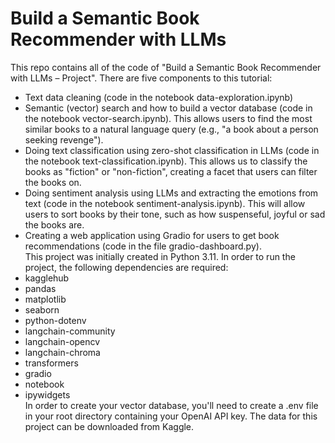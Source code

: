 # Build a Semantic Book Recommender with LLMs
This repo contains all of the code of "Build a Semantic Book Recommender with LLMs – Project". There are five components to this tutorial:
- Text data cleaning (code in the notebook data-exploration.ipynb)
- Semantic (vector) search and how to build a vector database (code in the notebook vector-search.ipynb). This allows users to find the most similar books to a natural language query (e.g., "a book about a person seeking revenge").
- Doing text classification using zero-shot classification in LLMs (code in the notebook text-classification.ipynb). This allows us to classify the books as "fiction" or "non-fiction", creating a facet that users can filter the books on.
- Doing sentiment analysis using LLMs and extracting the emotions from text (code in the notebook sentiment-analysis.ipynb). This will allow users to sort books by their tone, such as how suspenseful, joyful or sad the books are.
- Creating a web application using Gradio for users to get book recommendations (code in the file gradio-dashboard.py). <br>
This project was initially created in Python 3.11. In order to run the project, the following dependencies are required:
- kagglehub
- pandas
- matplotlib
- seaborn
- python-dotenv
- langchain-community
- langchain-opencv
- langchain-chroma
- transformers
- gradio
- notebook
- ipywidgets <br>
In order to create your vector database, you'll need to create a .env file in your root directory containing your OpenAI API key.
The data for this project can be downloaded from Kaggle.

